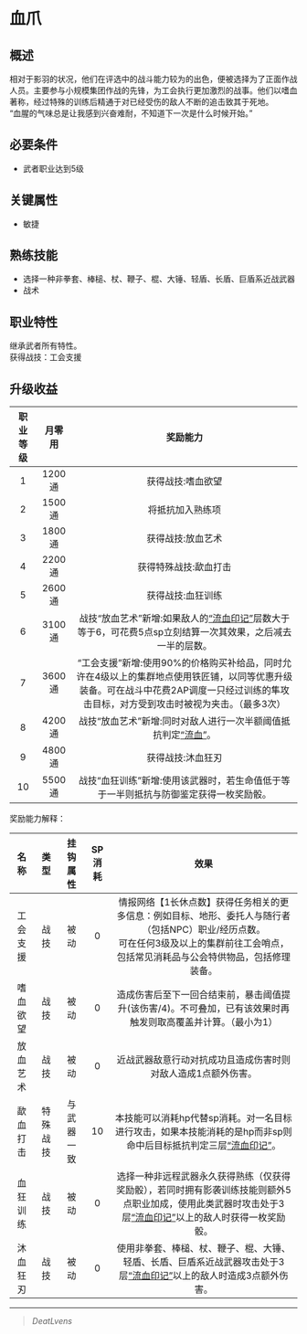 # 血爪

## 概述

相对于影羽的状况，他们在评选中的战斗能力较为的出色，便被选择为了正面作战人员。主要参与小规模集团作战的先锋，为工会执行更加激烈的战事。他们以嗜血著称，经过特殊的训练后精通于对已经受伤的敌人不断的追击致其于死地。<br>“血腥的气味总是让我感到兴奋难耐，不知道下一次是什么时候开始。”

## 必要条件

* 武者职业达到5级

## 关键属性

* 敏捷

## 熟练技能

* 选择一种非拳套、棒槌、杖、鞭子、棍、大锤、轻盾、长盾、巨盾系近战武器
* 战术

## 职业特性

继承武者所有特性。<br>获得战技：工会支援

## 升级收益

职业等级|月零用|奖励能力
:--:|:--:|:--:
1|1200通|获得战技:嗜血欲望
2|1500通|将抵抗加入熟练项 
3|1800通|获得战技:放血艺术
4|2200通|获得特殊战技:歃血打击
5|2600通|获得战技:血狂训练
6|3100通|战技“放血艺术”新增:如果敌人的<a href="../../../../status/mark/#流血印记" target="_blank">“流血印记”</a>层数大于等于6，可花费5点sp立刻结算一次其效果，之后减去一半的层数。
7|3600通|“工会支援”新增:使用90%的价格购买补给品，同时允许在4级以上的集群地点使用铁匠铺，以同等优惠升级装备。可在战斗中花费2AP调度一只经过训练的隼攻击目标，对方受到攻击时被视为夹击。（最多3次）
8|4200通|战技“放血艺术”新增:同时对敌人进行一次半额阈值抵抗判定<a href="../../../../status/normal/#流血" target="_blank">“流血”</a>。
9|4800通|获得战技:沐血狂刃 
10|5500通|战技“血狂训练”新增:使用该武器时，若生命值低于等于一半则抵抗与防御鉴定获得一枚奖励骰。

奖励能力解释：

名称|类型|挂钩属性|SP消耗|效果
:--:|:--:|:--:|:--:|:--:
工会支援|战技|被动|0|情报网络【1长休点数】获得任务相关的更多信息：例如目标、地形、委托人与随行者（包括NPC）职业/经历点数。<br>可在任何3级及以上的集群前往工会哨点，包括常见消耗品与公会特供物品，包括修理装备。
嗜血欲望|战技|被动|0|造成伤害后至下一回合结束前，暴击阈值提升(该伤害/4)。不可叠加，已有该效果时再触发则取高覆盖并计算。（最小为1）
放血艺术|战技|被动|0|近战武器敌意行动对抗成功且造成伤害时则对敌人造成1点额外伤害。
歃血打击|特殊战技|与武器一致|10|本技能可以消耗hp代替sp消耗。对一名目标进行攻击，如果本技能消耗的是hp而非sp则命中后目标抵抗判定三层<a href="../../../../status/mark/#流血印记" target="_blank">“流血印记”</a>。
血狂训练|战技|被动|0|选择一种非远程武器永久获得熟练（仅获得奖励骰），若同时拥有影袭训练技能则额外5点职业加成，使用此类武器时攻击处于3层<a href="../../../../status/mark/#流血印记" target="_blank">“流血印记”</a>以上的敌人时获得一枚奖励骰。
沐血狂刃|战技|被动|0|使用非拳套、棒槌、杖、鞭子、棍、大锤、轻盾、长盾、巨盾系近战武器攻击处于3层<a href="../../../../status/mark/#流血印记" target="_blank">“流血印记”</a>以上的敌人时造成3点额外伤害。


---

> *DeatLvens*